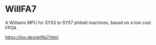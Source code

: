 # WillFA7
A Williams MPU for SYS3 to SYS7 pinball machines, based on a low cost FPGA

https://lisy.dev/willfa7.html
